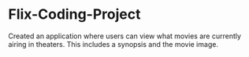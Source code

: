# Flix-Coding-Project
Created an application where users can view what movies are currently airing in theaters. This includes a synopsis and the movie image.
